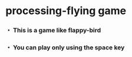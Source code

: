 # processing-flying game
### ・ This is a game like flappy-bird
### ・ You can play only using the space key
